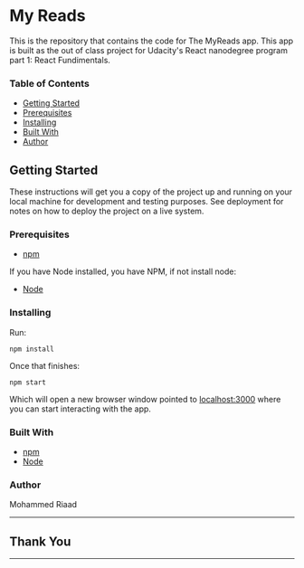 # My Reads

This is the repository that contains the code for The MyReads app.  This app is built as the out of class project for Udacity's React nanodegree program part 1: React Fundimentals.

### Table of Contents
* [Getting Started](#getting-started)
* [Prerequisites](#prerequisites)
* [Installing](#installing)
* [Built With](#built-with)
* [Author](#author)

## Getting Started
These instructions will get you a copy of the project up and running on your local machine for development and testing purposes. See deployment for notes on how to deploy the project on a live system.

### Prerequisites
* [npm](https://www.npmjs.com/)

If you have Node installed, you have NPM, if not install node:

* [Node](https://nodejs.org/en/)

### Installing
Run:
```
npm install
```
Once that finishes:
```
npm start
```
Which will open a new browser window pointed to [localhost:3000](http://localhost:3000/) where you can start interacting with the app.


### Built With
* [npm](https://www.npmjs.com/)
* [Node](https://nodejs.org/en/)

### Author
Mohammed Riaad

**************************************************
## Thank You 

**************************************************
